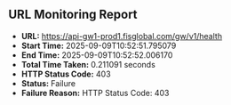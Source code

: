 ## URL Monitoring Report

- **URL:** https://api-gw1-prod1.fisglobal.com/gw/v1/health
- **Start Time:** 2025-09-09T10:52:51.795079
- **End Time:** 2025-09-09T10:52:52.006170
- **Total Time Taken:** 0.211091 seconds
- **HTTP Status Code:** 403
- **Status:** Failure
- **Failure Reason:** HTTP Status Code: 403
